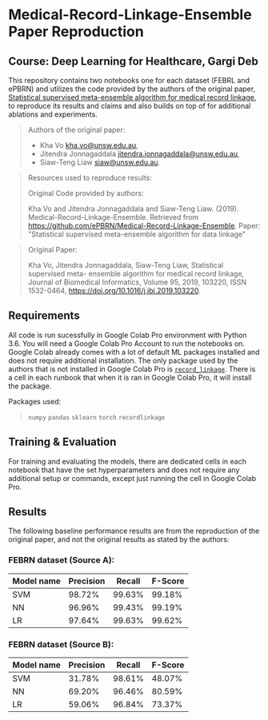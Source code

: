 # Medical-Record-Linkage-Ensemble Paper Reproduction

## Course: Deep Learning for Healthcare, Gargi Deb

This repository contains two notebooks one for each dataset (FEBRL and ePBRN) and utilizes the code provided by the authors of the original paper, [Statistical supervised meta-ensemble algorithm for medical record linkage](https://www.sciencedirect.com/science/article/pii/S1532046419301388?via%3D), to reproduce its results and claims and also builds on top of for additional ablations and experiments.


>Authors of the original paper: 
> + Kha Vo <kha.vo@unsw.edu.au>,
> + Jitendra Jonnagaddala <jitendra.jonnagaddala@unsw.edu.au>,
> + Siaw-Teng Liaw <siaw@unsw.edu.au>.

> Resources used to reproduce results:
>
> Original Code provided by authors:
> 
> Kha Vo and Jitendra Jonnagaddala and Siaw-Teng Liaw. (2019). Medical-Record-Linkage-Ensemble. Retrieved from https://github.com/ePBRN/Medical-Record-Linkage-Ensemble. Paper: "Statistical supervised meta-ensemble algorithm for data linkage"

> Original Paper:
> 
>Kha Vo, Jitendra Jonnagaddala, Siaw-Teng Liaw, Statistical supervised meta-
ensemble algorithm for medical record linkage, Journal of Biomedical Informatics, Volume 95, 2019, 103220, ISSN 1532-0464, https://doi.org/10.1016/j.jbi.2019.103220.


## Requirements

All code is run sucessfully in Google Colab Pro environment with Python 3.6. You will need a Google Colab Pro Account to run the notebooks on. Google Colab already comes with a lot of default ML packages installed and does not require additional installation. The only package used by the authors that is not installed in Google Colab Pro is [`record_linkage`](https://recordlinkage.readthedocs.io/en/latest/about.html). There is a cell in each runbook that when it is ran in Google Colab Pro, it will install the package.

Packages used:
> `numpy`
>`pandas` 
>`sklearn`
>`torch`
>`recordlinkage`

## Training & Evaluation

For training and evaluating the models, there are dedicated cells in each notebook that have the set hyperparameters and does not require any additional setup or commands, except just running the cell in Google Colab Pro.


## Results

The following baseline performance results are from the reproduction of the original paper, and not the original results as stated by the authors:


### FEBRN dataset (Source A):

| Model name  | Precision       | Recall         | F-Score
| ----------- |---------------- | -------------- | ------------|
| SVM         |     98.72%      |      99.63%    |    99.18%   |
| NN          |     96.96%      |      99.43%    |    99.19%   |
| LR          |     97.64%      |      99.63%    |    99.62%   |

### FEBRN dataset (Source B):

| Model name  | Precision       | Recall         | F-Score
| ----------- |---------------- | -------------- | ------------|
| SVM         |     31.78%      |      98.61%    |    48.07%   |
| NN          |     69.20%      |      96.46%    |    80.59%   |
| LR          |     59.06%      |      96.84%    |    73.37%   |

